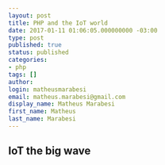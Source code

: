 ```yaml
---
layout: post
title: PHP and the IoT world
date: 2017-01-11 01:06:05.000000000 -03:00
type: post
published: true
status: published
categories:
- php
tags: []
author:
login: matheusmarabesi
email: matheus.marabesi@gmail.com
display_name: Matheus Marabesi
first_name: Matheus
last_name: Marabesi
---
```


## IoT the big wave


